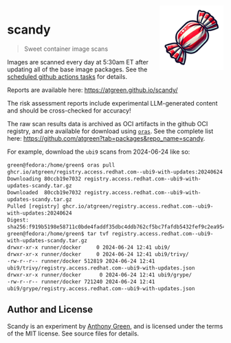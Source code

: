 <img src="images/scandy-180x180.png" align="right" width="150" height="150" />

# scandy
> Sweet container image scans

Images are scanned every day at 5:30am ET after updating all of the
base image packages.  See the [scheduled github actions
tasks](https://github.com/atgreen/scandy/blob/main/.github/workflows/scan.yaml)
for details.

Reports are available here: https://atgreen.github.io/scandy/

The risk assessment reports include experimental LLM-generated content
and should be cross-checked for accuracy!

The raw scan results data is archived as OCI artifacts in the github
OCI registry, and are available for download using
[`oras`](https://oras.land).  See the complete list here:
https://github.com/atgreen?tab=packages&repo_name=scandy.

For example, download the `ubi9` scans from 2024-06-24 like so:
```
green@fedora:/home/green$ oras pull ghcr.io/atgreen/registry.access.redhat.com--ubi9-with-updates:20240624
Downloading 80ccb19e7032 registry.access.redhat.com--ubi9-with-updates-scandy.tar.gz
Downloaded  80ccb19e7032 registry.access.redhat.com--ubi9-with-updates-scandy.tar.gz
Pulled [registry] ghcr.io/atgreen/registry.access.redhat.com--ubi9-with-updates:20240624
Digest: sha256:f919b5198e58711c0bde4faddf35dbc4ddb762cf5bc7fafdb5432fef9c2ea954
green@fedora:/home/green$ tar tvf registry.access.redhat.com--ubi9-with-updates-scandy.tar.gz
drwxr-xr-x runner/docker     0 2024-06-24 12:41 ubi9/
drwxr-xr-x runner/docker     0 2024-06-24 12:41 ubi9/trivy/
-rw-r--r-- runner/docker 512819 2024-06-24 12:41 ubi9/trivy/registry.access.redhat.com--ubi9-with-updates.json
drwxr-xr-x runner/docker      0 2024-06-24 12:41 ubi9/grype/
-rw-r--r-- runner/docker 721240 2024-06-24 12:41 ubi9/grype/registry.access.redhat.com--ubi9-with-updates.json
```

## Author and License

Scandy is an experiment by [Anthony
Green](https://github.com/atgreen), and is licensed under the terms of
the MIT license.  See source files for details.
